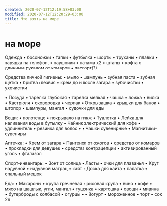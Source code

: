 ```yaml
---
created: 2020-07-12T12:19:58+03:00
modified: 2020-07-12T12:20:29+03:00
title: Что взять на море
---
```


# на море

Одежда
• босоножки
• тапки
• футболка
• шорты
• труханы
• плавки
• зарядка на телефон, 
• наушники
• панама х2
• штаны
• кофта с длинным рукавом от комаров
• паспорт(?)

Средства личной гигиены: 
• мыло
• шампунь
• зубная паста
• зубная щетка
• бритва+лезвия
• крем до и после загара
• зубочистки
• ухочистки



• Посуда
• тарелка глубокая
• тарелка мелкая
• чашка
• ложка
• вилка
• Кастрюля
• сковородка
• черпак
• Открывашка
• крышки для банок
• штопор
• шампуры, мангал
• судочки для еды

Вещи:
• полотенце
• покрывало на пляж
• Туалетка
• Лейка для наливания воды в бутылку
• Чайник электрический для кофе
• удлиннитель 
• резинка для волос
• 
• Чашки сувенирные
• Магнитики-сувениры

Аптечка:
• Крем от загара
• Пантенол от ожогов
• средство от комаров
• прокладки для девушек
• средства контрацепции
• активированный уголь
• фталазол

Спорт-инвентарь:
• Зонт от солнца
• Ласты
• очки для плаванья
• Круг надувной
• надувной матрац 
• кайт
• Доска для кайта
• палатка
• спальный мешок



Еда:
• Макароны
• крупа гречневая
• рисовая крупа
• вино
• кофе
• мясо на шашлык, угли, мангал
• тушонка 
• картошка 
• овощи
• мивина
• бутерброды с колбасой
• огурцы
• 
• йогурт
• мороженное
• торт
• сок 2л